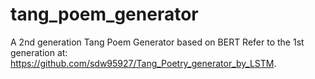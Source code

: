 # tang_poem_generator
A 2nd generation Tang Poem Generator based on BERT
Refer to the 1st generation at: https://github.com/sdw95927/Tang_Poetry_generator_by_LSTM.

